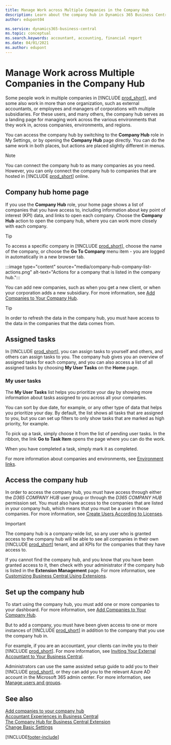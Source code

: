 ```yaml
---
title: Manage Work across Multiple Companies in the Company Hub
description: Learn about the company hub in Dynamics 365 Business Central that you use to manage your work across multiple companies.
author: edupont04

ms.service: dynamics365-business-central
ms.topic: conceptual
ms.search.keywords: accountant, accounting, financial report
ms.date: 04/01/2021
ms.author: edupont
---
```


# Manage Work across Multiple Companies in the Company Hub

Some people work in multiple companies in [!INCLUDE [prod_short](includes/prod_short.md)], and some also work in more than one organization, such as external accountants, or employees and managers of corporations with multiple subsidiaries. For these users, and many others, the company hub serves as a landing page for managing work across the various environments that they work in, across companies, environments, and regions.  

You can access the company hub by switching to the **Company Hub** role in My Settings, or by opening the **Company Hub** page directly. You can do the same work in both places, but actions are placed slightly different in menus.  

> [!NOTE]
> You can connect the company hub to as many companies as you need. However, you can only connect the company hub to companies that are hosted in [!INCLUDE [prod_short](includes/prod_short.md)] online.

## Company hub home page

If you use the **Company Hub** role, your home page shows a list of companies that you have access to, including information about key point of interest (KPI) data, and links to open each company. <!--You can customize the dashboard to show the data points that you want to see by adding or removing columns. For example, you might want to see taxes that are due, how many open sales documents each company has, or the number of purchase invoices that are due next week. You can configure the view to suit your needs. If you have added many companies, you can use filters to sort your view.--> Choose the **Company Hub** action to open the company hub, where you can work more closely with each company.  

> [!TIP]
> To access a specific company in [!INCLUDE [prod_short](includes/prod_short.md)], choose the name of the company, or choose the **Go To Company** menu item - you are logged in automatically in a new browser tab.

:::image type="content" source="media/company-hub-company-list-actions.png" alt-text="Actions for a company that is listed in the company hub.":::

You can add new companies, such as when you get a new client, or when your corporation adds a new subsidiary. For more information, see [Add Companies to Your Company Hub](company-hub-add-company.md).  

> [!TIP]
> In order to refresh the data in the company hub, you must have access to the data in the companies that the data comes from.

<!--## Company details

In the **Company Hub** page, you can see more information about each company by choosing the name of the company that you want to learn more about. This opens the **Company Details** pane, where you can see additional information, such as the following:  

* Cash account balances  
* Cash flow forecast  
* Overdue purchase invoices  
* Overdue sales invoices  

> [!TIP]
> You can launch predefined Excel workbooks from the **Reports** tab in the ribbon. These Excel workbooks are designed as ready-to-print key financial statements and reports, but you can also modify them to fit your needs. For more information, see [Analyzing Financial Statements in Microsoft Excel](finance-analyze-excel.md).  

Otherwise, close the details pane and continue to the next company.  -->

## Assigned tasks

In [!INCLUDE [prod_short](includes/prod_short.md)], you can assign tasks to yourself and others, and others can assign tasks to you. The company hub gives you an overview of assigned tasks for each company, and you can also access a list of all assigned tasks by choosing **My User Tasks** on the **Home** page.  

<!--In the client company, you also have cues that call out tasks assigned to you in this particular client.  -->

### My user tasks

The **My User Tasks** list helps you prioritize your day by showing more information about tasks assigned to you across all your companies.  

You can sort by due date, for example, or any other type of data that helps you prioritize your day. By default, the list shows all tasks that are assigned to you, but you can set up filters to only show tasks that are marked as high priority, for example.  

To pick up a task, simply choose it from the list of pending user tasks. In the ribbon, the link **Go to Task Item** opens the page where you can do the work.  

When you have completed a task, simply mark it as completed.  

For more information about companies and environments, see [Environment links](company-hub-add-company.md#environment-links).  

## Access the company hub

In order to access the company hub, you must have access through either the *D365 COMPANY HUB* user group or through the *D365 COMPANY HUB*  permission set. You must also have access to the companies that are listed in your company hub, which means that you must be a user in those companies. For more information, see [Create Users According to Licenses](ui-how-users-permissions.md).  

> [!IMPORTANT]
> The company hub is a company-wide list, so any user who is granted access to the company hub will be able to see all companies in their own [!INCLUDE [prod_short](includes/prod_short.md)] tenant, and all KPIs for the companies that they have access to.

If you cannot find the company hub, and you know that you have been granted access to it, then check with your administrator if the company hub is listed in the **Extension Management** page. For more information, see [Customizing Business Central Using Extensions](ui-extensions.md).  

## Set up the company hub

To start using the company hub, you must add one or more companies to your dashboard. For more information, see [Add Companies to Your Company Hub](company-hub-add-company.md).  

But to add a company, you must have been given access to one or more instances of [!INCLUDE [prod_short](includes/prod_short.md)] in addition to the company that you use the company hub in.  

For example, if you are an accountant, your clients can invite you to their [!INCLUDE [prod_short](includes/prod_short.md)]. For more information, see [Inviting Your External Accountant to Your Business Central](finance-accounting.md#inviteaccountant).  

Administrators can use the same assisted setup guide to add you to their [!INCLUDE [prod_short](includes/prod_short.md)], or they can add you to the relevant Azure AD account in the Microsoft 365 admin center. For more information, see [Manage users and groups](/microsoft-365/admin/add-users/?view=o365-worldwide&preserve-view=true).  

## See also

[Add companies to your company hub](company-hub-add-company.md)  
[Accountant Experiences in Business Central](finance-accounting.md)  
[The Company Hub for Business Central Extension](ui-extensions-company-hub.md)  
[Change Basic Settings](ui-change-basic-settings.md)  


[!INCLUDE[footer-include](includes/footer-banner.md)]